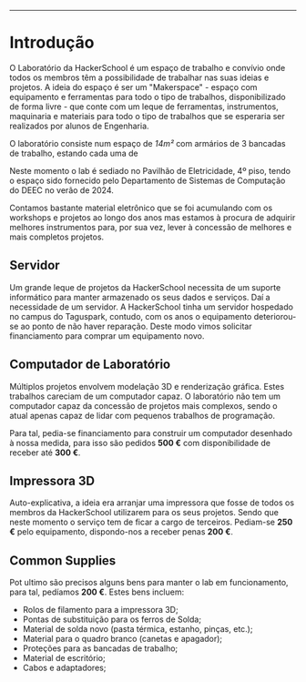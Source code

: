 ***
# Introdução

O Laboratório da HackerSchool é um espaço de trabalho e convívio onde todos os membros têm a possibilidade de trabalhar nas suas ideias e projetos.
A ideia do espaço é ser um "Makerspace" - espaço com equipamento e ferramentas para todo o tipo de trabalhos, disponibilizado de forma livre - que conte com um leque de ferramentas, instrumentos, maquinaria e materiais para todo o tipo de trabalhos que se esperaria ser realizados por alunos de Engenharia.

O laboratório consiste num espaço de *14m²* com armários de 3 bancadas de trabalho, estando cada uma de

Neste momento o lab é sediado no Pavilhão de Eletricidade, 4º piso, tendo o espaço sido fornecido pelo Departamento de Sistemas de Computação do DEEC no verão de 2024.

Contamos bastante material eletrônico que se foi acumulando com os workshops e projetos ao longo dos anos mas estamos à procura de adquirir melhores instrumentos para, por sua vez, lever à concessão de melhores e mais completos projetos.

## Servidor

Um grande leque de projetos da HackerSchool necessita de um suporte informático para manter armazenado os seus dados e serviços. Daí a necessidade de um servidor. A HackerSchool tinha um servidor hospedado no campus do Taguspark, contudo, com os anos o equipamento deteriorou-se ao ponto de não haver reparação.
Deste modo vimos solicitar financiamento para comprar um equipamento novo.
## Computador de Laboratório

Múltiplos projetos envolvem modelação 3D e renderização gráfica. Estes trabalhos careciam de um computador capaz. O laboratório não tem um computador capaz da concessão de projetos mais complexos, sendo o atual apenas capaz de lidar com pequenos trabalhos de programação.

Para tal, pedia-se financiamento para construir um computador desenhado à nossa medida, para isso são pedidos **500 €** com disponibilidade de receber até **300 €**.
## Impressora 3D

Auto-explicativa, a ideia era arranjar uma impressora que fosse de todos os membros da HackerSchool utilizarem para os seus projetos. Sendo que neste momento o serviço tem de ficar a cargo de terceiros.
Pediam-se **250 €** pelo equipamento, dispondo-nos a receber penas **200 €**.

## Common Supplies

Pot ultimo são precisos alguns bens para manter o lab em funcionamento, para tal, pedíamos **200 €**.
Estes bens incluem:
- Rolos de filamento para a impressora 3D;
- Pontas de substituição para os ferros de Solda;
- Material de solda novo (pasta térmica, estanho, pinças, etc.);
- Material para o quadro branco (canetas e apagador);
- Proteções para as bancadas de trabalho;
- Material de escritório;
- Cabos e adaptadores;

